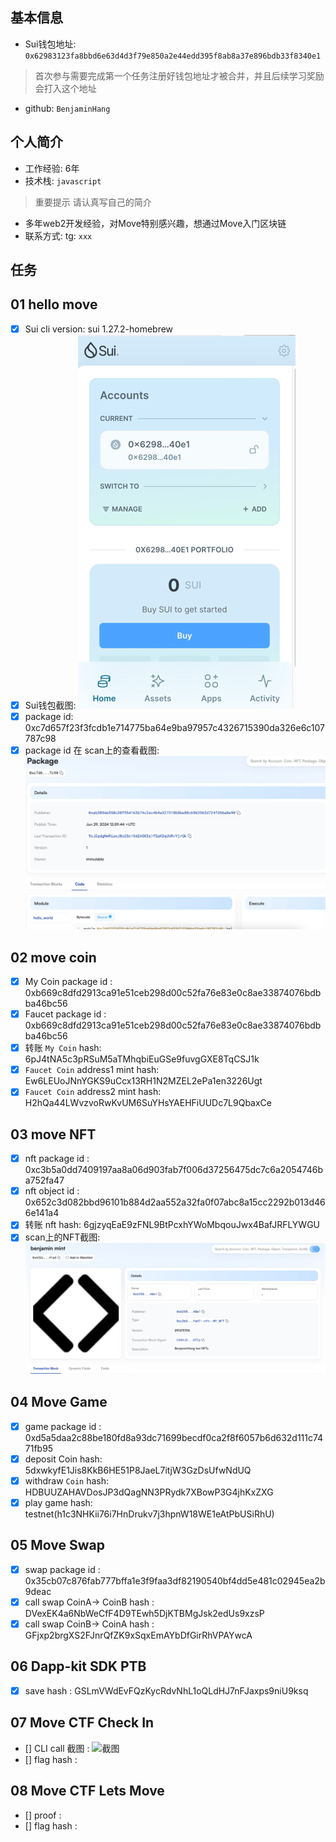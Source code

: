 ## 基本信息
- Sui钱包地址: `0x62983123fa8bbd6e63d4d3f79e850a2e44edd395f8ab8a37e896bdb33f8340e1`
> 首次参与需要完成第一个任务注册好钱包地址才被合并，并且后续学习奖励会打入这个地址
- github: `BenjaminHang`

## 个人简介
- 工作经验: 6年
- 技术栈: `javascript`
> 重要提示 请认真写自己的简介
- 多年web2开发经验，对Move特别感兴趣，想通过Move入门区块链
- 联系方式: tg: `xxx` 

## 任务

##   01 hello move  
- [x] Sui cli version: sui 1.27.2-homebrew
- [x] Sui钱包截图: ![Sui钱包截图](./images/wallet.png)
- [x] package id: 0xc7d657f23f3fcdb1e714775ba64e9ba97957c4326715390da326e6c107787c98
- [x] package id 在 scan上的查看截图:![Scan截图](./images/packageId.png)

##   02 move coin
- [x] My Coin package id : 0xb669c8dfd2913ca91e51ceb298d00c52fa76e83e0c8ae33874076bdbba46bc56
- [x] Faucet package id : 0xb669c8dfd2913ca91e51ceb298d00c52fa76e83e0c8ae33874076bdbba46bc56
- [x] 转账 `My Coin` hash: 6pJ4tNA5c3pRSuM5aTMhqbiEuGSe9fuvgGXE8TqCSJ1k
- [x] `Faucet Coin` address1 mint hash: Ew6LEUoJNnYGKS9uCcx13RH1N2MZEL2ePa1en3226Ugt
- [x] `Faucet Coin` address2 mint hash: H2hQa44LWvzvoRwKvUM6SuYHsYAEHFiUUDc7L9QbaxCe

##   03 move NFT
- [x] nft package id : 0xc3b5a0dd7409197aa8a06d903fab7f006d37256475dc7c6a2054746ba752fa47
- [x] nft object id : 0x652c3d082bbd96101b884d2aa552a32fa0f07abc8a15cc2292b013d466e141a4
- [x] 转账 nft  hash: 6gjzyqEaE9zFNL9BtPcxhYWoMbqouJwx4BafJRFLYWGU
- [x] scan上的NFT截图:![Scan截图](./images/nft.png)

##   04 Move Game
- [x] game package id : 0xd5a5daa2c88be180fd8a93dc71699becdf0ca2f8f6057b6d632d111c7471fb95
- [x] deposit Coin hash: 5dxwkyfE1Jis8KkB6HE51P8JaeL7itjW3GzDsUfwNdUQ
- [x] withdraw `Coin` hash: HDBUUZAHAVDosJP3dQagNN3PRydk7XBowP3G4jhKxZXG
- [x] play game hash: testnet(h1c3NHKii76i7HnDrukv7j3hpnW18WE1eAtPbUSiRhU)

##   05 Move Swap
- [x] swap package id : 0x35cb07c876fab777bffa1e3f9faa3df82190540bf4dd5e481c02945ea2b9deac
- [x] call swap CoinA-> CoinB  hash : DVexEK4a6NbWeCfF4D9TEwh5DjKTBMgJsk2edUs9xzsP
- [x] call swap CoinB-> CoinA  hash : GFjxp2brgXS2FJnrQfZK9xSqxEmAYbDfGirRhVPAYwcA

##   06 Dapp-kit SDK PTB
- [x] save hash : GSLmVWdEvFQzKycRdvNhL1oQLdHJ7nFJaxps9niU9ksq

##   07 Move CTF Check In
- [] CLI call 截图 : ![截图](./images/你的图片地址)
- [] flag hash :

##   08 Move CTF Lets Move
- [] proof : 
- [] flag hash :
